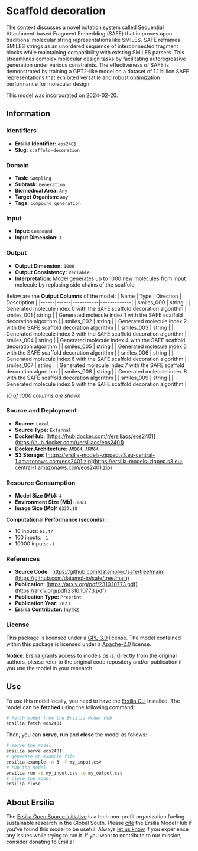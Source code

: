 # Scaffold decoration

The context discusses a novel notation system called Sequential Attachment-based Fragment Embedding (SAFE) that improves upon traditional molecular string representations like SMILES. SAFE reframes SMILES strings as an unordered sequence of interconnected fragment blocks while maintaining compatibility with existing SMILES parsers. This streamlines complex molecular design tasks by facilitating autoregressive generation under various constraints. The effectiveness of SAFE is demonstrated by training a GPT2-like model on a dataset of 1.1 billion SAFE representations that exhibited versatile and robust optimization performance for molecular design.

This model was incorporated on 2024-02-20.


## Information
### Identifiers
- **Ersilia Identifier:** `eos2401`
- **Slug:** `scaffold-decoration`

### Domain
- **Task:** `Sampling`
- **Subtask:** `Generation`
- **Biomedical Area:** `Any`
- **Target Organism:** `Any`
- **Tags:** `Compound generation`

### Input
- **Input:** `Compound`
- **Input Dimension:** `1`

### Output
- **Output Dimension:** `1000`
- **Output Consistency:** `Variable`
- **Interpretation:** Model generates up to 1000 new molecules from input molecule by replacing side chains of the scaffold

Below are the **Output Columns** of the model:
| Name | Type | Direction | Description |
|------|------|-----------|-------------|
| smiles_000 | string |  | Generated molecule index 0 with the SAFE scaffold decoration algorithm |
| smiles_001 | string |  | Generated molecule index 1 with the SAFE scaffold decoration algorithm |
| smiles_002 | string |  | Generated molecule index 2 with the SAFE scaffold decoration algorithm |
| smiles_003 | string |  | Generated molecule index 3 with the SAFE scaffold decoration algorithm |
| smiles_004 | string |  | Generated molecule index 4 with the SAFE scaffold decoration algorithm |
| smiles_005 | string |  | Generated molecule index 5 with the SAFE scaffold decoration algorithm |
| smiles_006 | string |  | Generated molecule index 6 with the SAFE scaffold decoration algorithm |
| smiles_007 | string |  | Generated molecule index 7 with the SAFE scaffold decoration algorithm |
| smiles_008 | string |  | Generated molecule index 8 with the SAFE scaffold decoration algorithm |
| smiles_009 | string |  | Generated molecule index 9 with the SAFE scaffold decoration algorithm |

_10 of 1000 columns are shown_
### Source and Deployment
- **Source:** `Local`
- **Source Type:** `External`
- **DockerHub**: [https://hub.docker.com/r/ersiliaos/eos2401](https://hub.docker.com/r/ersiliaos/eos2401)
- **Docker Architecture:** `AMD64`, `ARM64`
- **S3 Storage**: [https://ersilia-models-zipped.s3.eu-central-1.amazonaws.com/eos2401.zip](https://ersilia-models-zipped.s3.eu-central-1.amazonaws.com/eos2401.zip)

### Resource Consumption
- **Model Size (Mb):** `4`
- **Environment Size (Mb):** `8063`
- **Image Size (Mb):** `6337.18`

**Computational Performance (seconds):**
- 10 inputs: `61.47`
- 100 inputs: `-1`
- 10000 inputs: `-1`

### References
- **Source Code**: [https://github.com/datamol-io/safe/tree/main](https://github.com/datamol-io/safe/tree/main)
- **Publication**: [https://arxiv.org/pdf/2310.10773.pdf](https://arxiv.org/pdf/2310.10773.pdf)
- **Publication Type:** `Preprint`
- **Publication Year:** `2023`
- **Ersilia Contributor:** [Inyrkz](https://github.com/Inyrkz)

### License
This package is licensed under a [GPL-3.0](https://github.com/ersilia-os/ersilia/blob/master/LICENSE) license. The model contained within this package is licensed under a [Apache-2.0](LICENSE) license.

**Notice**: Ersilia grants access to models _as is_, directly from the original authors, please refer to the original code repository and/or publication if you use the model in your research.


## Use
To use this model locally, you need to have the [Ersilia CLI](https://github.com/ersilia-os/ersilia) installed.
The model can be **fetched** using the following command:
```bash
# fetch model from the Ersilia Model Hub
ersilia fetch eos2401
```
Then, you can **serve**, **run** and **close** the model as follows:
```bash
# serve the model
ersilia serve eos2401
# generate an example file
ersilia example -n 3 -f my_input.csv
# run the model
ersilia run -i my_input.csv -o my_output.csv
# close the model
ersilia close
```

## About Ersilia
The [Ersilia Open Source Initiative](https://ersilia.io) is a tech non-profit organization fueling sustainable research in the Global South.
Please [cite](https://github.com/ersilia-os/ersilia/blob/master/CITATION.cff) the Ersilia Model Hub if you've found this model to be useful. Always [let us know](https://github.com/ersilia-os/ersilia/issues) if you experience any issues while trying to run it.
If you want to contribute to our mission, consider [donating](https://www.ersilia.io/donate) to Ersilia!
